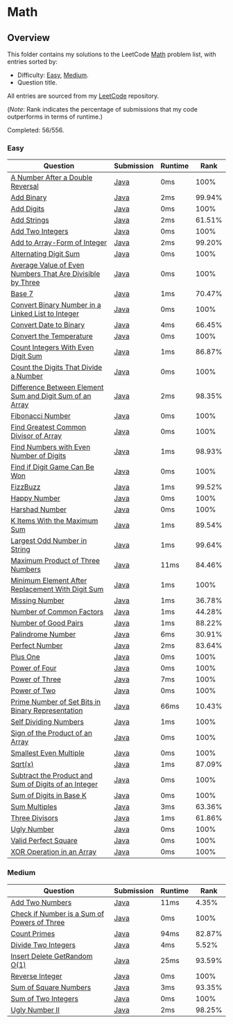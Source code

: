 # Math

## Overview
This folder contains my solutions to the LeetCode [Math](https://leetcode.com/problem-list/math/) problem list,
with entries sorted by:
- Difficulty: [Easy](#easy), [Medium](#medium).
- Question title.

All entries are sourced from my [LeetCode](https://github.com/shumarb/leetcode) repository.

(*Note*: Rank indicates the percentage of submissions that my code outperforms in terms of runtime.)

Completed: 56/556.

### Easy
| Question                                                                                                                                                          | Submission                                                                                                                   | Runtime | Rank   |
|-------------------------------------------------------------------------------------------------------------------------------------------------------------------|------------------------------------------------------------------------------------------------------------------------------|---------|--------|
| [A Number After a Double Reversal](https://leetcode.com/problems/a-number-after-a-double-reversal/description/)                                                   | [Java](https://github.com/shumarb/leetcode/blob/main/submissions/java/ANumberAfterADoubleReversal.java)                      | 0ms     | 100%   |
| [Add Binary](https://leetcode.com/problems/add-binary/description/)                                                                                               | [Java](https://github.com/shumarb/leetcode/blob/main/submissions/java/AddBinary.java)                                        | 2ms     | 99.94% |
| [Add Digits](https://leetcode.com/problems/add-digits/description/)                                                                                               | [Java](https://github.com/shumarb/leetcode/blob/main/submissions/java/AddDigits.java)                                        | 0ms     | 100%   |
| [Add Strings](https://leetcode.com/problems/add-strings/description/)                                                                                             | [Java](https://github.com/shumarb/leetcode/blob/main/submissions/java/AddStrings.java)                                       | 2ms     | 61.51% |
| [Add Two Integers](https://leetcode.com/problems/add-two-integers/description/)                                                                                   | [Java](https://github.com/shumarb/leetcode/blob/main/submissions/java/AddTwoIntegers.java)                                   | 0ms     | 100%   |
| [Add to Array-Form of Integer](https://leetcode.com/problems/add-to-array-form-of-integer/description/)                                                           | [Java](https://github.com/shumarb/leetcode/blob/main/submissions/java/AddToArrayFormOfInteger.java)                          | 2ms     | 99.20% |
| [Alternating Digit Sum](https://leetcode.com/problems/alternating-digit-sum/description/)                                                                         | [Java](https://github.com/shumarb/leetcode/blob/main/submissions/java/AlternatingDigitSum.java)                              | 0ms     | 100%   |
| [Average Value of Even Numbers That Are Divisible by Three](https://leetcode.com/problems/average-value-of-even-numbers-that-are-divisible-by-three/description/) | [Java](https://github.com/shumarb/leetcode/blob/main/submissions/java/AverageValueOfEvenNumbersThatAreDivisibleByThree.java) | 0ms     | 100%   |
| [Base 7](https://leetcode.com/problems/base-7/description/)                                                                                                       | [Java](https://github.com/shumarb/leetcode/blob/main/submissions/java/Base7.java)                                            | 1ms     | 70.47% |
| [Convert Binary Number in a Linked List to Integer](https://leetcode.com/problems/convert-binary-number-in-a-linked-list-to-integer/description)                  | [Java](https://github.com/shumarb/leetcode/blob/main/submissions/java/ConvertBinaryNumberInALinkedListToInteger.java)        | 0ms     | 100%   |
| [Convert Date to Binary](https://leetcode.com/problems/convert-date-to-binary/description)                                                                        | [Java](https://github.com/shumarb/leetcode/blob/main/submissions/java/ConvertDateToBinary.java)                              | 4ms     | 66.45% |
| [Convert the Temperature](https://leetcode.com/problems/convert-the-temperature/description)                                                                      | [Java](https://github.com/shumarb/leetcode/blob/main/submissions/java/ConvertTheTemperature.java)                            | 0ms     | 100%   |
| [Count Integers With Even Digit Sum](https://leetcode.com/problems/count-integers-with-even-digit-sum/description)                                                | [Java](https://github.com/shumarb/leetcode/blob/main/submissions/java/CountIntegersWithEvenDigitSum.java)                    | 1ms     | 86.87% |
| [Count the Digits That Divide a Number](https://leetcode.com/problems/count-the-digits-that-divide-a-number/description)                                          | [Java](https://github.com/shumarb/leetcode/blob/main/submissions/java/CountTheDigitsThatDivideANumber.java)                  | 0ms     | 100%   |
| [Difference Between Element Sum and Digit Sum of an Array](https://leetcode.com/problems/difference-between-element-sum-and-digit-sum-of-an-array/description)    | [Java](https://github.com/shumarb/leetcode/blob/main/submissions/java/DifferenceBetweenElementSumAndDigitSumOfAnArray.java)  | 2ms     | 98.35% |
| [Fibonacci Number](https://leetcode.com/problems/fibonacci-number/description/)                                                                                   | [Java](https://github.com/shumarb/leetcode/blob/main/submissions/java/FibonacciNumber.java)                                  | 0ms     | 100%   |
| [Find Greatest Common Divisor of Array](https://leetcode.com/problems/find-greatest-common-divisor-of-array/description)                                          | [Java](https://github.com/shumarb/leetcode/blob/main/submissions/java/FindGreatestCommonDivisorOfArray.java)                 | 0ms     | 100%   |
| [Find Numbers with Even Number of Digits](https://leetcode.com/problems/find-numbers-with-even-number-of-digits/description)                                      | [Java](https://github.com/shumarb/leetcode/blob/main/submissions/java/FindNumbersWithEvenNumberOfDigits.java)                | 1ms     | 98.93% |
| [Find if Digit Game Can Be Won](https://leetcode.com/problems/find-if-digit-game-can-be-won/description/)                                                         | [Java](https://github.com/shumarb/leetcode/blob/main/submissions/java/FindIfDigitGameCanBeWon.java)                          | 0ms     | 100%   |
| [FizzBuzz](https://leetcode.com/problems/fizz-buzz/description/)                                                                                                  | [Java](https://github.com/shumarb/leetcode/blob/main/submissions/java/FizzBuzz.java)                                         | 1ms     | 99.52% |
| [Happy Number](https://leetcode.com/problems/happy-number/description/)                                                                                           | [Java](https://github.com/shumarb/leetcode/blob/main/submissions/java/HappyNumber.java)                                      | 0ms     | 100%   |
| [Harshad Number](https://leetcode.com/problems/harshad-number/description/)                                                                                       | [Java](https://github.com/shumarb/leetcode/blob/main/submissions/java/HarshadNumber.java)                                    | 0ms     | 100%   |
| [K Items With the Maximum Sum](https://leetcode.com/problems/k-items-with-the-maximum-sum/description/)                                                           | [Java](https://github.com/shumarb/leetcode/blob/main/submissions/java/KItemsWithTheMaximumSum.java)                          | 1ms     | 89.54% |
| [Largest Odd Number in String](https://leetcode.com/problems/largest-odd-number-in-string/description/)                                                           | [Java](https://github.com/shumarb/leetcode/blob/main/submissions/java/LongestPalindrome.java)                                | 1ms     | 99.64% |
| [Maximum Product of Three Numbers](https://leetcode.com/problems/maximum-product-of-three-numbers/description/)                                                   | [Java](https://github.com/shumarb/leetcode/blob/main/submissions/java/MaximumProductOfThreeNumbers.java)                     | 11ms    | 84.46% |
| [Minimum Element After Replacement With Digit Sum](https://leetcode.com/problems/minimum-element-after-replacement-with-digit-sum/description/)                   | [Java](https://github.com/shumarb/leetcode/blob/main/submissions/java/MinimumElementAfterReplacementWithDigitSum.java)       | 1ms     | 100%   |
| [Missing Number](https://leetcode.com/problems/missing-number/description/)                                                                                       | [Java](https://github.com/shumarb/leetcode/blob/main/submissions/java/MissingNumber.java)                                    | 1ms     | 36.78% |
| [Number of Common Factors](https://leetcode.com/problems/number-of-common-factors/description/)                                                                   | [Java](https://github.com/shumarb/leetcode/blob/main/submissions/java/NumberOfCommonFactors.java)                            | 1ms     | 44.28% |
| [Number of Good Pairs](https://leetcode.com/problems/number-of-good-pairs/description/)                                                                           | [Java](https://github.com/shumarb/leetcode/blob/main/submissions/java/NumberOfGoodPairs.java)                                | 1ms     | 88.22% |
| [Palindrome Number](https://leetcode.com/problems/palindrome-number/description/)                                                                                 | [Java](https://github.com/shumarb/leetcode/blob/main/submissions/java/PalindromeNumber.java)                                 | 6ms     | 30.91% |
| [Perfect Number](https://leetcode.com/problems/perfect-number/description/)                                                                                       | [Java](https://github.com/shumarb/leetcode/blob/main/submissions/java/PerfectNumber.java)                                    | 2ms     | 83.64% |
| [Plus One](https://leetcode.com/problems/plus-one/description/)                                                                                                   | [Java](https://github.com/shumarb/leetcode/blob/main/submissions/java/PlusOne.java)                                          | 0ms     | 100%   |
| [Power of Four](https://leetcode.com/problems/power-of-four/description/)                                                                                         | [Java](https://github.com/shumarb/leetcode/blob/main/submissions/java/PowerOfFour.java)                                      | 0ms     | 100%   |
| [Power of Three](https://leetcode.com/problems/power-of-three/description/)                                                                                       | [Java](https://github.com/shumarb/leetcode/blob/main/submissions/java/PowerOfThree.java)                                     | 7ms     | 100%   |
| [Power of Two](https://leetcode.com/problems/power-of-two/description/)                                                                                           | [Java](https://github.com/shumarb/leetcode/blob/main/submissions/java/PowerOfTwo.java)                                       | 0ms     | 100%   |
| [Prime Number of Set Bits in Binary Representation](https://leetcode.com/problems/prime-number-of-set-bits-in-binary-representation/description/)                 | [Java](https://github.com/shumarb/leetcode/blob/main/submissions/java/PrimeNumberOfSetBitsInBinaryRepresentation.java)       | 66ms    | 10.43% |
| [Self Dividing Numbers](https://leetcode.com/problems/self-dividing-numbers/description/)                                                                         | [Java](https://github.com/shumarb/leetcode/blob/main/submissions/java/SelfDividingNumbers.java)                              | 1ms     | 100%   |
| [Sign of the Product of an Array](https://leetcode.com/problems/sign-of-the-product-of-an-array/description/)                                                     | [Java](https://github.com/shumarb/leetcode/blob/main/submissions/java/SignOfTheProductOfAnArray.java)                        | 0ms     | 100%   |
| [Smallest Even Multiple](https://leetcode.com/problems/smallest-even-multiple/description/)                                                                       | [Java](https://github.com/shumarb/leetcode/blob/main/submissions/java/SmallestEvenMultiple.java)                             | 0ms     | 100%   |
| [Sqrt(x)](https://leetcode.com/problems/sqrtx/description/)                                                                                                       | [Java](https://github.com/shumarb/leetcode/blob/main/submissions/java/SqrtX.java)                                            | 1ms     | 87.09% |
| [Subtract the Product and Sum of Digits of an Integer](https://leetcode.com/problems/subtract-the-product-and-sum-of-digits-of-an-integer/description/)           | [Java](https://github.com/shumarb/leetcode/blob/main/submissions/java/SubtractTheProductAndSumOfDigitsOfAnInteger.java)      | 0ms     | 100%   |
| [Sum of Digits in Base K](https://leetcode.com/problems/sum-of-digits-in-base-k/description/)                                                                     | [Java](https://github.com/shumarb/leetcode/blob/main/submissions/java/SumOfDigitsInBaseK.java)                               | 0ms     | 100%   |
| [Sum Multiples](https://leetcode.com/problems/sum-multiples/description/)                                                                                         | [Java](https://github.com/shumarb/leetcode/blob/main/submissions/java/SumMultiples.java)                                     | 3ms     | 63.36% |
| [Three Divisors](https://leetcode.com/problems/three-divisors/description/)                                                                                       | [Java](https://github.com/shumarb/leetcode/blob/main/submissions/java/ThreeDivisors.java)                                    | 1ms     | 61.86% |
| [Ugly Number](https://leetcode.com/problems/ugly-number/description/)                                                                                             | [Java](https://github.com/shumarb/leetcode/blob/main/submissions/java/UglyNumber.java)                                       | 0ms     | 100%   |
| [Valid Perfect Square](https://leetcode.com/problems/valid-perfect-square/description/)                                                                           | [Java](https://github.com/shumarb/leetcode/blob/main/submissions/java/ValidPerfectSquare.java)                               | 0ms     | 100%   |
| [XOR Operation in an Array](https://leetcode.com/problems/xor-operation-in-an-array/description/)                                                                 | [Java](https://github.com/shumarb/leetcode/blob/main/submissions/java/XorOperationInAnArray.java)                            | 0ms     | 100%   |

### Medium
| Question                                                                                                                              | Submission                                                                                                       | Runtime | Rank   |
|---------------------------------------------------------------------------------------------------------------------------------------|------------------------------------------------------------------------------------------------------------------|---------|--------|
| [Add Two Numbers](https://leetcode.com/problems/add-two-numbers/description/)                                                         | [Java](https://github.com/shumarb/leetcode/blob/main/submissions/java/AddTwoNumbers.java)                        | 11ms    | 4.35%  |
| [Check if Number is a Sum of Powers of Three](https://leetcode.com/problems/check-if-number-is-a-sum-of-powers-of-three/description/) | [Java](https://github.com/shumarb/leetcode/blob/main/submissions/java/CheckIfNumberIsASumOfPowersOfThree.java)   | 0ms     | 100%   |
| [Count Primes](https://leetcode.com/problems/count-primes/description/)                                                               | [Java](https://github.com/shumarb/leetcode/blob/main/submissions/java/CountPrimes.java)                          | 94ms    | 82.87% |
| [Divide Two Integers](https://leetcode.com/problems/divide-two-integers/description/)                                                 | [Java](https://github.com/shumarb/leetcode/blob/main/submissions/java/DivideTwoIntegers.java)                    | 4ms     | 5.52%  |
| [Insert Delete GetRandom O(1)](https://leetcode.com/problems/insert-delete-getrandom-o1/description/)                                 | [Java](https://github.com/shumarb/leetcode/blob/main/submissions/java/RandomizedSet.java)                        | 25ms    | 93.59% |
| [Reverse Integer](https://leetcode.com/problems/reverse-integer/description/)                                                         | [Java](https://github.com/shumarb/leetcode/blob/main/submissions/java/ReverseInteger.java)                       | 0ms     | 100%   |
| [Sum of Square Numbers](https://leetcode.com/problems/sum-of-square-numbers/description/)                                             | [Java](https://github.com/shumarb/leetcode/blob/main/submissions/java/SumOfSquareNumbers.java)                   | 3ms     | 93.35% |
| [Sum of Two Integers](https://leetcode.com/problems/sum-of-two-integers/description/)                                                 | [Java](https://github.com/shumarb/leetcode/blob/main/submissions/java/SumOfTwoIntegers.java)                     | 0ms     | 100%   |
| [Ugly Number II](https://leetcode.com/problems/ugly-number-ii/description/)                                                           | [Java](https://github.com/shumarb/leetcode/blob/main/submissions/java/UglyNumberTwo.java)                        | 2ms     | 98.25% | 

